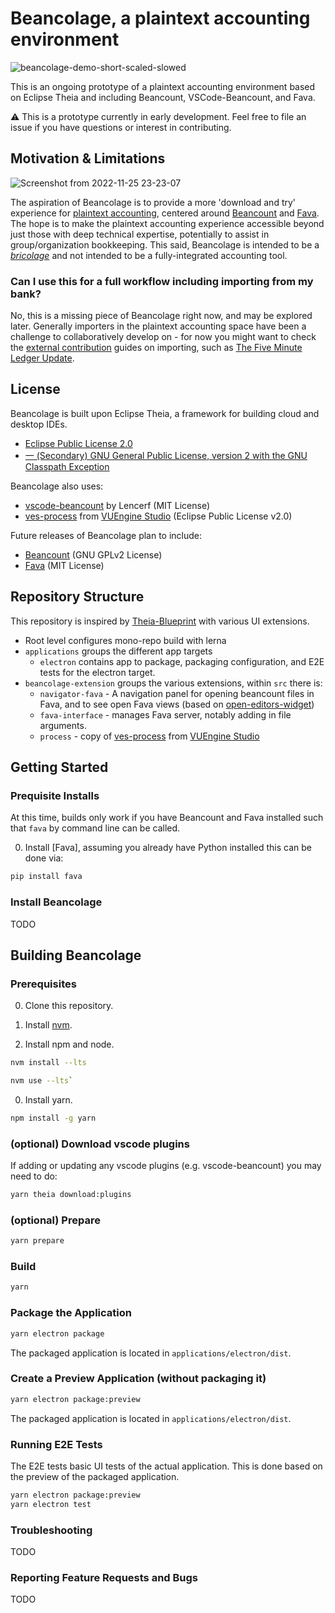 # Beancolage, a plaintext accounting environment

![beancolage-demo-short-scaled-slowed](https://user-images.githubusercontent.com/297435/204071516-1908c7ed-ac3e-4dc4-8817-1b62c219120f.gif)

This is an ongoing prototype of a plaintext accounting environment based on Eclipse Theia and including Beancount, VSCode-Beancount, and Fava.

⚠️ This is a prototype currently in early development. Feel free to file an issue if you have questions or interest in contributing.

## Motivation & Limitations

![Screenshot from 2022-11-25 23-23-07](https://user-images.githubusercontent.com/297435/204073620-87b01a4b-58d1-4a12-999f-d74f322a7179.png)

The aspiration of Beancolage is to provide a more 'download and try' experience for [plaintext accounting](https://plaintextaccounting.org/), centered around [Beancount](https://beancount.github.io/) and [Fava](https://beancount.github.io/fava/index.html). The hope is to make the plaintext accounting experience accessible beyond just those with deep technical expertise, potentially to assist in group/organization bookkeeping. This said, Beancolage is intended to be a [_bricolage_](https://en.wikipedia.org/wiki/Bricolage) and not intended to be a fully-integrated accounting tool.

### Can I use this for a full workflow including importing from my bank?

No, this is a missing piece of Beancolage right now, and may be explored later. Generally importers in the plaintext accounting space have been a challenge to collaboratively develop on - for now you might want to check the [external contribution](https://beancount.github.io/docs/external_contributions.html) guides on importing, such as [The Five Minute Ledger Update](https://reds-rants.netlify.app/personal-finance/the-five-minute-ledger-update/).


## License

Beancolage is built upon Eclipse Theia, a framework for building cloud and desktop IDEs.

- [Eclipse Public License 2.0](LICENSE)
- [一 (Secondary) GNU General Public License, version 2 with the GNU Classpath Exception](LICENSE)

Beancolage also uses:

- [vscode-beancount](https://github.com/Lencerf/vscode-beancount) by Lencerf (MIT License)
- [ves-process](https://github.com/VUEngine/VUEngine-Studio/tree/master/extensions/vuengine-studio-extension/src/process) from [VUEngine Studio](https://github.com/VUEngine/VUEngine-Studio) (Eclipse Public License v2.0)

Future releases of Beancolage plan to include:

- [Beancount](https://beancount.github.io/) (GNU GPLv2 License)
- [Fava](https://beancount.github.io/fava/index.html) (MIT License) 

## Repository Structure

This repository is inspired by [Theia-Blueprint](https://github.com/eclipse-theia/theia-blueprint) with various UI extensions.

- Root level configures mono-repo build with lerna
- `applications` groups the different app targets
  - `electron` contains app to package, packaging configuration, and E2E tests for the electron target.
- `beancolage-extension` groups the various extensions, within `src` there is:
  - `navigator-fava` - A navigation panel for opening beancount files in Fava, and to see open Fava views (based on [open-editors-widget](https://github.com/eclipse-theia/theia/pull/9284/commits/a0472f6186d5d26a5b54f9b8c7ab7697c2d83f42)) 
  - `fava-interface` - manages Fava server, notably adding in file arguments.
  - `process` - copy of [ves-process](https://github.com/VUEngine/VUEngine-Studio/tree/master/extensions/vuengine-studio-extension/src/process) from [VUEngine Studio](https://github.com/VUEngine/VUEngine-Studio)


## Getting Started

### Prequisite Installs

At this time, builds only work if you have Beancount and Fava installed such that `fava` by command line can be called. 

0. Install [Fava], assuming you already have Python installed this can be done via:

```sh
pip install fava
```

### Install Beancolage

TODO

## Building Beancolage

### Prerequisites

0. Clone this repository. 

0. Install [nvm](https://github.com/creationix/nvm#install-script).

0. Install npm and node.

```sh
nvm install --lts
```

```sh
nvm use --lts`
```

0. Install yarn.

```sh
npm install -g yarn
```

### (optional) Download vscode plugins

If adding or updating any vscode plugins (e.g. vscode-beancount) you may need to do:

```sh
yarn theia download:plugins
```

### (optional) Prepare

```sh
yarn prepare
```

### Build

```sh
yarn
```

### Package the Application

```sh
yarn electron package
```

The packaged application is located in `applications/electron/dist`.

### Create a Preview Application (without packaging it)

```sh
yarn electron package:preview
```

The packaged application is located in `applications/electron/dist`.

### Running E2E Tests

The E2E tests basic UI tests of the actual application.
This is done based on the preview of the packaged application.

```sh
yarn electron package:preview
yarn electron test
```

### Troubleshooting
TODO

### Reporting Feature Requests and Bugs
TODO

